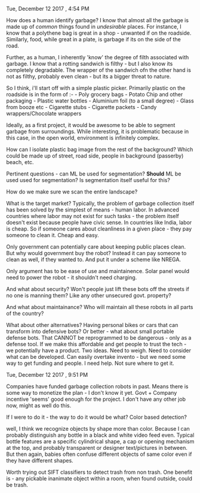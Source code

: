 Tue, December 12 2017 	,  4:54 PM 

How does a human identify garbage? I know that almost all the garbage is made up of *common* things found in *undesirable* places. For instance, I know that a polythene bag is great in a shop - unwanted if on the roadside. Similarly, food, while great in a plate, is garbage if its on the side of the road.

Further, as a human, I inherently 'know' the degree of filth associated with garbage. I know that a rotting sandwich is filthy - but I also know its completely degradable. The wrapper of the sandwich ofn the other hand is not as filthy, probably even clean - but its a bigger threat to nature.

So I think, i'll start off with a simple plastic picker. Primarily plastic on the roadside is in the form of :-
	- Poly grocery bags
	- Potato Chip and other packaging
	- Plastic water bottles
	- Aluminium foil (to a small degree)
	- Glass from booze etc
	- Cigarette stubs
	- Cigarette packets
	- Candy wrappers/Chocolate wrappers

Ideally, as a first project, it would be awesome to be able to segment garbage from surroundings. While interesting, it is problematic because in this case, in the open world, environment is infinitely complex.

How can I isolate plastic bag image from the rest of the background? Which could be made up of street, road side, people in background (passerby) beach, etc. 

Pertinent questions - can ML be used for segmentation? **Should** ML be used used for segmentation? Is segmentation itself useful for this?

How do we make sure we scan the entire landscape? 

What is the target market? Typically, the problem of garbage collection itself has been solved by the simplest of means - human labor. In advanced countries where labor may not exist for such tasks - the problem itself doesn't exist because people have civic sense. In countries like India, labor is cheap. So if someone cares about cleanliness in a given place - they pay someone to clean it. Cheap and easy.

Only government can potentially care about keeping public places clean. But why would government buy the robot? Instead it can pay someone to clean as well, if they wanted to. And put it under a scheme like NREGA.

Only argument has to be ease of use and maintainence. Solar panel would need to power the robot - it shouldn't need charging.

And what about security? Won't people just lift these bots off the streets if no one is manning them? Like any other unsecured govt. property?

And what about maintainance? Who will maintain all these robots in all parts of the country?

What about other alternatives? Having personal bikes or cars that can transform into defensive bots? Or better - what about small portable defense bots. That CANNOT be reprogrammed to be dangerous - only as a defense tool. If we make this affordable and get people to trust the tech - we potentially have a product. Two ideas. Need to weigh. Need to consider what can be developed. Can easily overtake invento - but we need some way to get funding and people. I need help. Not sure where to get it.

Tue, December 12 2017 	,  9:51 PM 

Companies have funded garbage collection robots in past. Means there is some way to monetize the plan - I don't know it yet. Govt + Company incentive 'seems' good enough for the project. I don't have any other job now, might as well do this.

If I were to do it - the way to do it would be what? Color based detection?

well, I think we recognize objects by shape more than color. Because I can probably distinguish any bottle in a black and white video feed even. Typical bottle features are a specific cylindrical shape, a cap or opening mechanism at the top, and probably transparent or designer text/pictures in between. But then again, babies often confuse different objects of same color even if they have different shapes. 

Worth trying out SIFT classifiers to detect trash from non trash. One benefit is - any pickable inanimate object within a room, when found outside, could be trash.
